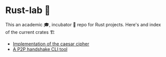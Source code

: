 # Rust-lab 🦀

This an academic 🎓, incubator 🥚 repo for Rust projects. Here's and index of the current crates 🏗

* [Implementation of the caesar cipher](caesar/README.md)
* [A P2P handshake CLI tool](https://github.com/eloylp/p2p-handshake)

